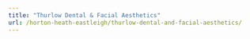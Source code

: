 ```yaml
---
title: "Thurlow Dental & Facial Aesthetics"
url: /horton-heath-eastleigh/thurlow-dental-and-facial-aesthetics/
---
```

